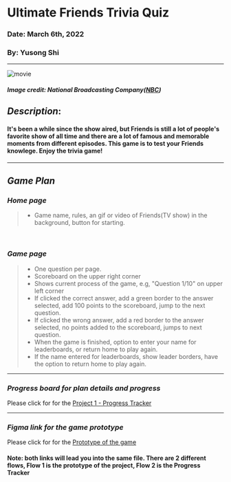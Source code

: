 # **Ultimate Friends Trivia Quiz**

### Date: March 6th, 2022
### By: Yusong Shi
***

![movie](https://encrypted-tbn2.gstatic.com/images?q=tbn:ANd9GcQMpWgFcYiV0MThcMMAVihr_5Zx2twoZ2Q_kVZOsVZ9nH1hmJZj)
##### Image credit: National Broadcasting Company([NBC](https://www.nbc.com/))

## ***Description***: 
#### It's been a while since the show aired, but Friends is still a lot of people's favorite show of all time and there are a lot of famous and memorable moments from different episodes. This game is to test your Friends knowlege. Enjoy the trivia game!
***

## ***Game Plan***
### ***Home page***
> - Game name, rules, an gif or video of Friends(TV show) in the background, button for starting. 
<br>

### ***Game page***  
> - One question per page. <br>
> - Scoreboard on the upper right corner <br>
> - Shows current process of the game, e.g, "Question 1/10" on upper left corner <br>
> - If clicked the correct answer, add a green border to the answer selected, add 100 points to the scoreboard, jump to the next question. <br>
> - If clicked the wrong answer, add a red border to the answer selected, no points added to the scoreboard, jumps to next question. <br>
> - When the game is finished, option to enter your name for leaderboards, or return home to play again. <br>
> - If the name entered for leaderboards, show leader borders, have the option to return home to play again.<br>
***

### ***Progress board for plan details and progress***
Please click for for the [Project 1 - Progress Tracker](https://www.figma.com/proto/3wF9U6tt05lgdkn1tJaSX6/Untitled?page-id=0%3A1&node-id=25%3A1202&viewport=383%2C48%2C0.09&scaling=min-zoom&starting-point-node-id=25%3A3&show-proto-sidebar=1)<br>
***

### ***Figma link for the game prototype***
Please click for for the [Prototype of the game](https://www.figma.com/proto/3wF9U6tt05lgdkn1tJaSX6/Untitled?page-id=0%3A1&node-id=4%3A2&viewport=383%2C48%2C0.25&scaling=scale-down&starting-point-node-id=4%3A2)<br>

#### Note: both links will lead you into the same file. There are 2 different flows, Flow 1 is the prototype of the project, Flow 2 is the Progress Tracker


